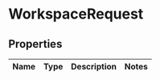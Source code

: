 # WorkspaceRequest

## Properties
Name | Type | Description | Notes
------------ | ------------- | ------------- | -------------

